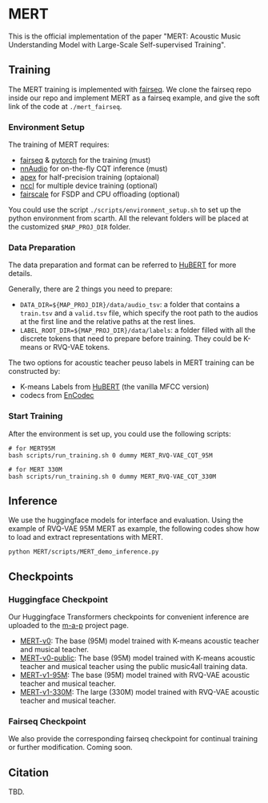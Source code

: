 # MERT

This is the official implementation of the paper "MERT: Acoustic Music Understanding Model with Large-Scale Self-supervised Training".


## Training

The MERT training is implemented with [fairseq](https://github.com/facebookresearch/fairseq). We clone the fairseq repo inside our repo and implement MERT as a fairseq example, and give the soft link of the code at `./mert_fairseq`.

### Environment Setup

The training of MERT requires:
* [fairseq](https://github.com/facebookresearch/fairseq) & [pytorch](https://pytorch.org/) for the training (must)
* [nnAudio](https://github.com/KinWaiCheuk/nnAudio) for on-the-fly CQT inference (must)
* [apex](https://github.com/NVIDIA/apex) for half-precision training (optaional)
* [nccl](https://github.com/NVIDIA/nccl) for multiple device training (optional)
* [fairscale](https://github.com/facebookresearch/fairscale) for FSDP and CPU offloading (optional)

You could use the script `./scripts/environment_setup.sh` to set up the python environment from scarth. All the relevant folders will be placed at the customized `$MAP_PROJ_DIR` folder.

### Data Preparation

The data preparation and format can be referred to [HuBERT](https://github.com/facebookresearch/fairseq/tree/main/examples/hubert) for more details.

Generally, there are 2 things you need to prepare:
* `DATA_DIR=${MAP_PROJ_DIR}/data/audio_tsv`: a folder that contains a `train.tsv` and a `valid.tsv` file, which specify the root path to the audios at the first line and the relative paths at the rest lines.
* `LABEL_ROOT_DIR=${MAP_PROJ_DIR}/data/labels`: a folder filled with all the discrete tokens that need to prepare before training. They could be K-means or RVQ-VAE tokens.

The two options for acoustic teacher peuso labels in MERT training can be constructed by:
* K-means Labels from [HuBERT](https://github.com/facebookresearch/fairseq/tree/main/examples/hubert/simple_kmeans) (the vanilla MFCC version)
* codecs from [EnCodec](https://github.com/facebookresearch/encodec)

### Start Training

After the environment is set up, you could use the following scripts:
```shell
# for MERT95M
bash scripts/run_training.sh 0 dummy MERT_RVQ-VAE_CQT_95M

# for MERT 330M
bash scripts/run_training.sh 0 dummy MERT_RVQ-VAE_CQT_330M
```

## Inference

We use the huggingface models for interface and evaluation. Using the example of RVQ-VAE 95M MERT as example, the following codes show how to load and extract representations with MERT.

```shell
python MERT/scripts/MERT_demo_inference.py
```


## Checkpoints

### Huggingface Checkpoint

Our Huggingface Transformers checkpoints for convenient inference are uploaded to the [m-a-p](https://huggingface.co/m-a-p) project page.
* [MERT-v0](https://huggingface.co/m-a-p/MERT-v1-95M): The base (95M) model trained with K-means acoustic teacher and musical teacher.
* [MERT-v0-public](https://huggingface.co/m-a-p/MERT-v1-95M): The base (95M) model trained with K-means acoustic teacher and musical teacher using the public music4all training data.
* [MERT-v1-95M](https://huggingface.co/m-a-p/MERT-v1-95M): The base (95M) model trained with RVQ-VAE acoustic teacher and musical teacher.
* [MERT-v1-330M](https://huggingface.co/m-a-p/MERT-v1-330M): The large (330M) model trained with RVQ-VAE acoustic teacher and musical teacher.

### Fairseq Checkpoint

We also provide the corresponding fairseq checkpoint for continual training or further modification. Coming soon.



## Citation

TBD.